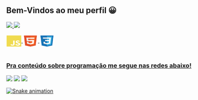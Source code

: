  ## Bem-Vindos ao meu perfil 😀
 
 <div>
   <a href="https://github.com/Vitor-Iiyama">
   <img height="180em" src="https://github-readme-stats.vercel.app/api?username=Vitor-Iiyama&show_icons=true&theme=tokyonight&include_all_commits=true&count_private=true"/>
   <img height="180em" src="https://github-readme-stats.vercel.app/api/top-langs/?username=Vitor-Iiyama&layout=compact&langs_count=6&theme=tokyonight"/>

</div>
<div style="display: inline_block"><br>
  <img align="center" alt="Js" height="30" width="40" src="https://raw.githubusercontent.com/devicons/devicon/master/icons/javascript/javascript-plain.svg">
  <img align="center" alt="HTML" height="30" width="40" src="https://raw.githubusercontent.com/devicons/devicon/master/icons/html5/html5-original.svg">
  <img align="center" alt="CSS" height="30" width="40" src="https://raw.githubusercontent.com/devicons/devicon/master/icons/css3/css3-original.svg">
</div>
 
 <br>
 
  ### Pra conteúdo sobre programação me segue nas redes abaixo!
 
<div> 
  <a href="https://instagram.com/Vitor_Iiyama" target="_blank"><img src="https://img.shields.io/badge/-Instagram-%23E4405F?style=for-the-badge&logo=instagram&logoColor=white" target="_blank"></a>
  <a href = "mailto:Vitor.iiyama@gmail.com"><img src="https://img.shields.io/badge/-Gmail-%23333?style=for-the-badge&logo=gmail&logoColor=white" target="_blank"></a>
 </a><a href="https://www.linkedin.com/in/vitor-iiyama-36a119246" target="_blank"><img src="https://img.shields.io/badge/-LinkedIn-%230077B5?style=for-the-badge&logo=linkedin&logoColor=white" target="_blank"> 
 
  ![Snake animation](https://github.com/Vitor-Iiyama/Vitor-Iiyama/blob/output/github-contribution-grid-snake.svg)

</div>
